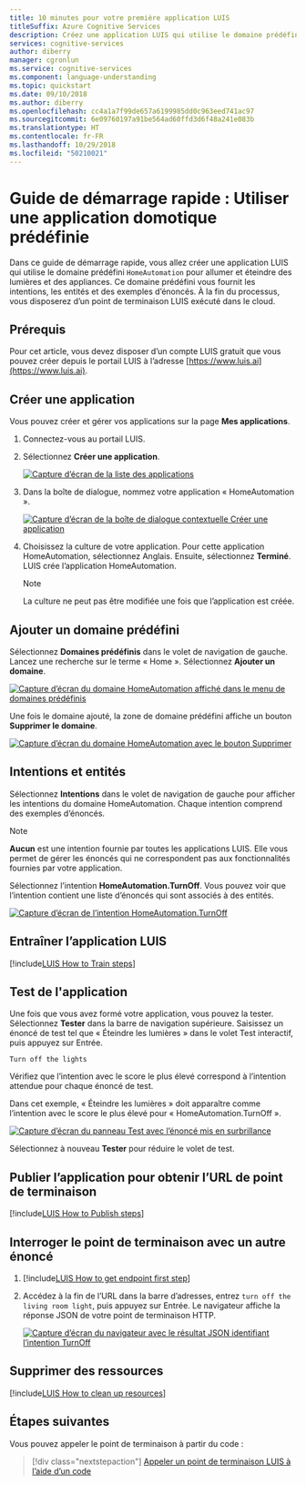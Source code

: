 ```yaml
---
title: 10 minutes pour votre première application LUIS
titleSuffix: Azure Cognitive Services
description: Créez une application LUIS qui utilise le domaine prédéfini `HomeAutomation` pour allumer et éteindre des lumières et des appliances. Ce domaine prédéfini vous fournit les intentions, les entités et des exemples d’énoncés. À la fin du processus, vous disposerez d’un point de terminaison LUIS exécuté dans le cloud.
services: cognitive-services
author: diberry
manager: cgronlun
ms.service: cognitive-services
ms.component: language-understanding
ms.topic: quickstart
ms.date: 09/10/2018
ms.author: diberry
ms.openlocfilehash: cc4a1a7f99de657a6199985dd0c963eed741ac97
ms.sourcegitcommit: 6e09760197a91be564ad60ffd3d6f48a241e083b
ms.translationtype: HT
ms.contentlocale: fr-FR
ms.lasthandoff: 10/29/2018
ms.locfileid: "50210021"
---
```

# <a name="quickstart-use-prebuilt-home-automation-app"></a>Guide de démarrage rapide : Utiliser une application domotique prédéfinie

Dans ce guide de démarrage rapide, vous allez créer une application LUIS qui utilise le domaine prédéfini `HomeAutomation` pour allumer et éteindre des lumières et des appliances. Ce domaine prédéfini vous fournit les intentions, les entités et des exemples d’énoncés. À la fin du processus, vous disposerez d’un point de terminaison LUIS exécuté dans le cloud.

## <a name="prerequisites"></a>Prérequis

Pour cet article, vous devez disposer d’un compte LUIS gratuit que vous pouvez créer depuis le portail LUIS à l’adresse [https://www.luis.ai](https://www.luis.ai). 

## <a name="create-a-new-app"></a>Créer une application
Vous pouvez créer et gérer vos applications sur la page **Mes applications**. 

1. Connectez-vous au portail LUIS.

2. Sélectionnez **Créer une application**.

    [![](media/luis-quickstart-new-app/app-list.png "Capture d’écran de la liste des applications")](media/luis-quickstart-new-app/app-list.png)

3. Dans la boîte de dialogue, nommez votre application « HomeAutomation ».

    [![](media/luis-quickstart-new-app/create-new-app-dialog.png "Capture d’écran de la boîte de dialogue contextuelle Créer une application")](media/luis-quickstart-new-app/create-new-app-dialog.png)

4. Choisissez la culture de votre application. Pour cette application HomeAutomation, sélectionnez Anglais. Ensuite, sélectionnez **Terminé**. LUIS crée l’application HomeAutomation. 

    >[!NOTE]
    >La culture ne peut pas être modifiée une fois que l’application est créée. 

## <a name="add-prebuilt-domain"></a>Ajouter un domaine prédéfini

Sélectionnez **Domaines prédéfinis** dans le volet de navigation de gauche. Lancez une recherche sur le terme « Home ». Sélectionnez **Ajouter un domaine**.

[![](media/luis-quickstart-new-app/home-automation.png "Capture d’écran du domaine HomeAutomation affiché dans le menu de domaines prédéfinis")](media/luis-quickstart-new-app/home-automation.png)

Une fois le domaine ajouté, la zone de domaine prédéfini affiche un bouton **Supprimer le domaine**.

[![](media/luis-quickstart-new-app/remove-domain.png "Capture d’écran du domaine HomeAutomation avec le bouton Supprimer")](media/luis-quickstart-new-app/remove-domain.png)

## <a name="intents-and-entities"></a>Intentions et entités

Sélectionnez **Intentions** dans le volet de navigation de gauche pour afficher les intentions du domaine HomeAutomation. Chaque intention comprend des exemples d’énoncés.

> [!NOTE]
> **Aucun** est une intention fournie par toutes les applications LUIS. Elle vous permet de gérer les énoncés qui ne correspondent pas aux fonctionnalités fournies par votre application. 

Sélectionnez l’intention **HomeAutomation.TurnOff**. Vous pouvez voir que l’intention contient une liste d’énoncés qui sont associés à des entités.

[![](media/luis-quickstart-new-app/home-automation-turnon.png "Capture d’écran de l’intention HomeAutomation.TurnOff")](media/luis-quickstart-new-app/home-automation-turnon.png)

## <a name="train-the-luis-app"></a>Entraîner l’application LUIS

[!include[LUIS How to Train steps](../../../includes/cognitive-services-luis-tutorial-how-to-train.md)]

## <a name="test-your-app"></a>Test de l'application
Une fois que vous avez formé votre application, vous pouvez la tester. Sélectionnez **Tester** dans la barre de navigation supérieure. Saisissez un énoncé de test tel que « Éteindre les lumières » dans le volet Test interactif, puis appuyez sur Entrée. 

```
Turn off the lights
```

Vérifiez que l’intention avec le score le plus élevé correspond à l’intention attendue pour chaque énoncé de test.

Dans cet exemple, « Éteindre les lumières » doit apparaître comme l’intention avec le score le plus élevé pour « HomeAutomation.TurnOff ».

[![](media/luis-quickstart-new-app/test.png "Capture d’écran du panneau Test avec l’énoncé mis en surbrillance")](media/luis-quickstart-new-app/test.png)


Sélectionnez à nouveau **Tester** pour réduire le volet de test. 

<a name="publish-your-app"></a>

## <a name="publish-the-app-to-get-the-endpoint-url"></a>Publier l’application pour obtenir l’URL de point de terminaison

[!include[LUIS How to Publish steps](../../../includes/cognitive-services-luis-tutorial-how-to-publish.md)]

## <a name="query-the-endpoint-with-a-different-utterance"></a>Interroger le point de terminaison avec un autre énoncé

1. [!include[LUIS How to get endpoint first step](../../../includes/cognitive-services-luis-tutorial-how-to-get-endpoint.md)] 

2. Accédez à la fin de l’URL dans la barre d’adresses, entrez `turn off the living room light`, puis appuyez sur Entrée. Le navigateur affiche la réponse JSON de votre point de terminaison HTTP.

    [![](media/luis-quickstart-new-app/turn-off-living-room.png "Capture d’écran du navigateur avec le résultat JSON identifiant l’intention TurnOff")](media/luis-quickstart-new-app/turn-off-living-room.png)
    
## <a name="clean-up-resources"></a>Supprimer des ressources

[!include[LUIS How to clean up resources](../../../includes/cognitive-services-luis-tutorial-how-to-clean-up-resources.md)]

## <a name="next-steps"></a>Étapes suivantes

Vous pouvez appeler le point de terminaison à partir du code :

> [!div class="nextstepaction"]
> [Appeler un point de terminaison LUIS à l’aide d’un code](luis-get-started-cs-get-intent.md)

